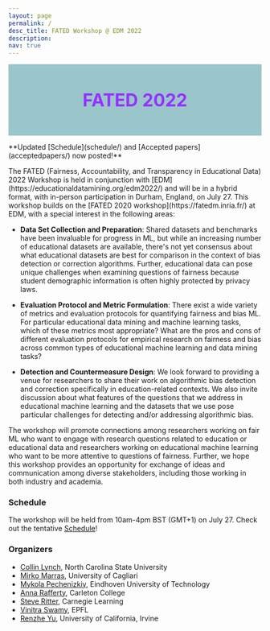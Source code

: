 ```yaml
---
layout: page
permalink: /
desc_title: FATED Workshop @ EDM 2022
description:
nav: true
---
```


<div style="background-color: #9AC5CA ; padding: 50px; border: 0px solid
green; text-align: center; font-size: 250% ; font-weight: bold ; color: #9333FF">
FATED 2022
</div>
<p>
</p>

<p></p>
**Updated [Schedule](schedule/) and [Accepted papers](acceptedpapers/) now posted!**
<p></p>
The FATED (Fairness, Accountability,  and Transparency in Educational Data) 2022 Workshop is held in conjunction with [EDM](https://educationaldatamining.org/edm2022/) and will be in a hybrid format, with in-person participation in Durham, England, on July 27. This workshop builds on the [FATED 2020 workshop](https://fatedm.inria.fr/) at EDM, with a special interest in the following areas:
 
- **Data Set Collection and Preparation**: Shared datasets and benchmarks have been invaluable for progress in ML, but while an increasing number of educational datasets are available, there's not yet consensus about what educational datasets are best for comparison in the context of bias detection or correction algorithms. Further, educational data can pose unique challenges when examining questions of fairness because student demographic information is often highly protected by privacy laws.

- **Evaluation Protocol and Metric Formulation**: There exist a wide variety of metrics and evaluation protocols for quantifying fairness and bias ML. For particular educational data mining and machine learning tasks, which of these metrics most appropriate? What are the pros and cons of different evaluation protocols for empirical research on fairness and bias across common types of educational machine learning and data mining tasks?
    
- **Detection and Countermeasure Design**: We look forward to providing a venue for researchers to share their work on algorithmic bias detection and correction specifically in education-related contexts. We also invite discussion about what features of the questions that we address in educational machine learning and the datasets that we use pose particular challenges for detecting and/or addressing algorithmic bias.

The workshop will promote connections among researchers working on fair ML who want to engage with research questions related to education or educational data and researchers working on educational machine learning who want to be more attentive to questions of fairness. Further, we hope this workshop provides an opportunity for exchange of ideas and communication among diverse stakeholders, including those working in both industry and academia. 

### Schedule

The workshop will be held from 10am-4pm BST (GMT+1) on July 27. Check out the tentative [Schedule](schedule/)!

### Organizers

* [Collin Lynch](https://people.engr.ncsu.edu/cflynch/), North Carolina State University
* [Mirko Marras](https://www.mirkomarras.com), University of Cagliari
* [Mykola Pechenizkiy](https://www.win.tue.nl/~mpechen/), Eindhoven University of Technology
* [Anna Rafferty](https://sites.google.com/site/annanrafferty), Carleton College
* [Steve Ritter](https://sites.google.com/view/learnerdatainstitute/steve-ritter), Carnegie Learning
* [Vinitra Swamy](https://vinitra.github.io), EPFL
* [Renzhe Yu](https://renzheyu.com), University of California, Irvine

